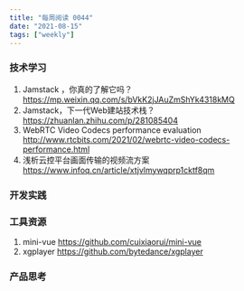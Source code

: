 ```yaml
---
title: "每周阅读 0044"
date: "2021-08-15"
tags: ["weekly"]
---
```


### 技术学习
1. Jamstack ，你真的了解它吗？https://mp.weixin.qq.com/s/bVkK2jJAuZmShYk4318kMQ
2. Jamstack，下一代Web建站技术栈？https://zhuanlan.zhihu.com/p/281085404
3. WebRTC Video Codecs performance evaluation http://www.rtcbits.com/2021/02/webrtc-video-codecs-performance.html
4. 浅析云控平台画面传输的视频流方案 https://www.infoq.cn/article/xtjvlmywqprp1cktf8qm

### 开发实践


### 工具资源
1. mini-vue https://github.com/cuixiaorui/mini-vue
2. xgplayer https://github.com/bytedance/xgplayer

### 产品思考

